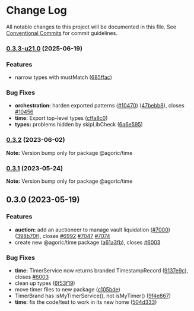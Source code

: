 # Change Log

All notable changes to this project will be documented in this file.
See [Conventional Commits](https://conventionalcommits.org) for commit guidelines.

### [0.3.3-u21.0](https://github.com/Agoric/agoric-sdk/compare/@agoric/time@0.3.2...@agoric/time@0.3.3-u21.0) (2025-06-19)


### Features

* narrow types with mustMatch ([685ffac](https://github.com/Agoric/agoric-sdk/commit/685ffacaadb9a643bc770488416dc14a34aa7a44))


### Bug Fixes

* **orchestration:** harden exported patterns ([#10470](https://github.com/Agoric/agoric-sdk/issues/10470)) ([47bebb8](https://github.com/Agoric/agoric-sdk/commit/47bebb8357715f60a699a6f7627dac3d2cf26db7)), closes [#10456](https://github.com/Agoric/agoric-sdk/issues/10456)
* **time:** Export top-level types ([cffa8c0](https://github.com/Agoric/agoric-sdk/commit/cffa8c0a23726dc3a99802812a461df4e131cfef))
* **types:** problems hidden by skipLibCheck ([6a6e595](https://github.com/Agoric/agoric-sdk/commit/6a6e59549e7beeeef94bf90556ed16873c46d285))



### [0.3.2](https://github.com/Agoric/agoric-sdk/compare/@agoric/time@0.3.1...@agoric/time@0.3.2) (2023-06-02)

**Note:** Version bump only for package @agoric/time





### [0.3.1](https://github.com/Agoric/agoric-sdk/compare/@agoric/time@0.3.0...@agoric/time@0.3.1) (2023-05-24)

**Note:** Version bump only for package @agoric/time





## 0.3.0 (2023-05-19)


### Features

* **auction:** add an auctioneer to manage vault liquidation ([#7000](https://github.com/Agoric/agoric-sdk/issues/7000)) ([398b70f](https://github.com/Agoric/agoric-sdk/commit/398b70f7e028f957afc1582f0ee31eb2574c94d0)), closes [#6992](https://github.com/Agoric/agoric-sdk/issues/6992) [#7047](https://github.com/Agoric/agoric-sdk/issues/7047) [#7074](https://github.com/Agoric/agoric-sdk/issues/7074)
* create new @agoric/time package ([a61a3fb](https://github.com/Agoric/agoric-sdk/commit/a61a3fbb7a5ccfe07c715a310baa88ada8e572b2)), closes [#6003](https://github.com/Agoric/agoric-sdk/issues/6003)


### Bug Fixes

* **time:** TimerService now returns branded TimestampRecord ([9137e9c](https://github.com/Agoric/agoric-sdk/commit/9137e9cab6f459c876b1a2ad8e681be7224749ce)), closes [#6003](https://github.com/Agoric/agoric-sdk/issues/6003)
* clean up types ([6f53f19](https://github.com/Agoric/agoric-sdk/commit/6f53f1915ce21e65fefc2fff900b7d4b947be6b1))
* move timer files to new package ([c105bde](https://github.com/Agoric/agoric-sdk/commit/c105bdefff2527a90b3c6b9d80d0462944dd51c3))
* TimerBrand has isMyTimerService(), not isMyTimer() ([9f4e867](https://github.com/Agoric/agoric-sdk/commit/9f4e8670694504ebbd451c8840f900a1a24b902f))
* **time:** fix the code/test to work in its new home ([504d333](https://github.com/Agoric/agoric-sdk/commit/504d3335cf632cc50e079fb27a82db604318bd4a))
